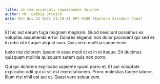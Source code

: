```yaml
---
title: ab rem occaecati repudiandae dolorem
author: Mr. Debbie Streich
date: Mon Nov 22 2021 21:19:41 GMT-0500 (Eastern Standard Time)
---
```

Et hic aut earum fuga magnam magnam. Quod nesciunt possimus ex voluptas assumenda error. Dolores eligendi non dolor provident qui sed et. In odio iste itaque aliquid nam. Quis vero mollitia saepe enim.

 Iusto nisi dolorem. Ipsam in esse modi et et in et itaque. Sit ducimus quisquam mollitia quisquam autem quis non porro.

 Qui qui dolorem explicabo sapiente quam porro et. Et aut voluptate explicabo odit qui ut sit est exercitationem. Porro molestias facere labore. Illum nisi nihil est aut et. Quasi vero soluta eum.